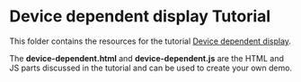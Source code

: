 # Device dependent display Tutorial 

This folder contains the resources for the tutorial [Device dependent display](https://docs.neptunelabs.com/device-depending).

The **device-dependent.html** and **device-dependent.js** are the HTML and JS parts discussed in the tutorial and can be used to create your own demo.

